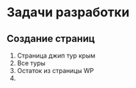 # Задачи разработки

## Создание страниц

1. Страница джип тур крым
2. Все туры
3. Остаток из страницы WP
4. 

